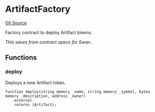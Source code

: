 # ArtifactFactory
[Git Source](https://github.com/firstbatchxyz/swan-contracts/blob/feb8dd64d672a341a29a0a52b12cc56adf09c996/src/Artifact.sol)

Factory contract to deploy Artifact tokens.

*This saves from contract space for Swan.*


## Functions
### deploy

Deploys a new Artifact token.


```solidity
function deploy(string memory _name, string memory _symbol, bytes memory _description, address _owner)
    external
    returns (Artifact);
```

